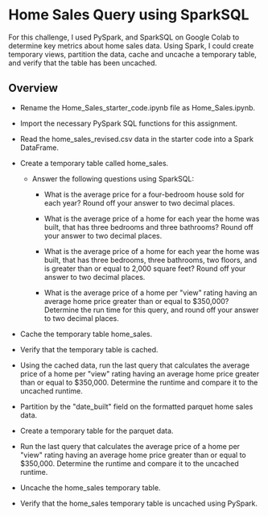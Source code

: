 # Home Sales Query using SparkSQL

For this challenge, I used PySpark, and SparkSQL on Google Colab to determine key metrics about home sales data. Using Spark, I could create temporary views, partition the data, cache and uncache a temporary table, and verify that the table has been uncached.


## Overview

* Rename the Home_Sales_starter_code.ipynb file as Home_Sales.ipynb.

* Import the necessary PySpark SQL functions for this assignment.

* Read the home_sales_revised.csv data in the starter code into a Spark DataFrame.

* Create a temporary table called home_sales.

    * Answer the following questions using SparkSQL:

        * What is the average price for a four-bedroom house sold for each year? Round off your answer to two decimal places.

        * What is the average price of a home for each year the home was built, that has three bedrooms and three bathrooms? Round off your answer to two decimal places.

        * What is the average price of a home for each year the home was built, that has three bedrooms, three bathrooms, two floors, and is greater than or equal to 2,000 square feet? Round off your answer to two decimal places.

        * What is the average price of a home per "view" rating having an average home price greater than or equal to $350,000? Determine the run time for this query, and round off your answer to two decimal places.

* Cache the temporary table home_sales.

* Verify that the temporary table is cached.

* Using the cached data, run the last query that calculates the average price of a home per "view" rating having an average home price greater than or equal to $350,000. Determine the runtime and compare it to the uncached runtime.

* Partition by the "date_built" field on the formatted parquet home sales data.

* Create a temporary table for the parquet data.

* Run the last query that calculates the average price of a home per "view" rating having an average home price greater than or equal to $350,000. Determine the runtime and compare it to the uncached runtime.

* Uncache the home_sales temporary table.

* Verify that the home_sales temporary table is uncached using PySpark.
